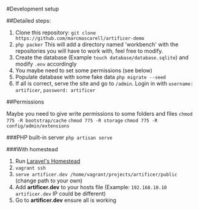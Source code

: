 #Development setup

##Detailed steps:

1. Clone this repository:
`git clone https://github.com/marcmascarell/artificer-demo`
2. `php packer` This will add a directory named 'workbench' with the repositories you will have to work with, feel free to modify.
3. Create the database (Example `touch database/database.sqlite`) and modify `.env` accordingly
4. You maybe need to set some permissions (see below)
5. Populate database with some fake data `php migrate --seed`
6. If all is correct, serve the site and go to `/admin`. 
Login in with `username: artificer`, `password: artificer`

##Permissions

Maybe you need to give write permissions to some folders and files
`chmod 775 -R bootstrap/cache` 
`chmod 775 -R storage` 
`chmod 775 -R config/admin/extensions` 

###PHP built-in server
`php artisan serve`

###With homestead

1. Run [Laravel's Homestead](https://laravel.com/docs/5.2/homestead)
2. `vagrant ssh`
3. `serve artificer.dev /home/vagrant/projects/artificer/public` (change path to your own)
4. Add **artificer.dev** to your hosts file (Example: `192.168.10.10 artificer.dev` IP could be different)
5. Go to **artificer.dev** ensure all is working